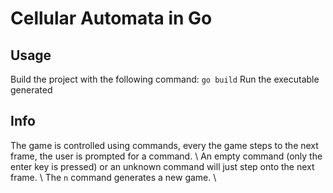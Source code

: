 # Cellular Automata in Go

## Usage
Build the project with the following command: `go build`
Run the executable generated

## Info
The game is controlled using commands, every the game steps to the next frame, the user is prompted for a command. \\
An empty command (only the enter key is pressed) or an unknown command will just step onto the next frame. \\
The `n` command generates a new game. \\